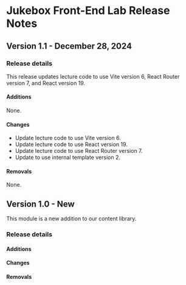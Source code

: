 <h1>
  <span class="headline">Jukebox Front-End Lab</span>
  <span class="subhead">Release Notes</span>
</h1>

## Version 1.1 - December 28, 2024

### Release details

This release updates lecture code to use Vite version 6, React Router version 7, and React version 19.

#### Additions

None.

#### Changes

- Update lecture code to use Vite version 6.
- Update lecture code to use React version 19.
- Update lecture code to use React Router version 7.
- Update to use internal template version 2.

#### Removals

None.

## Version 1.0 - New

This module is a new addition to our content library.

### Release details

#### Additions

#### Changes

#### Removals
